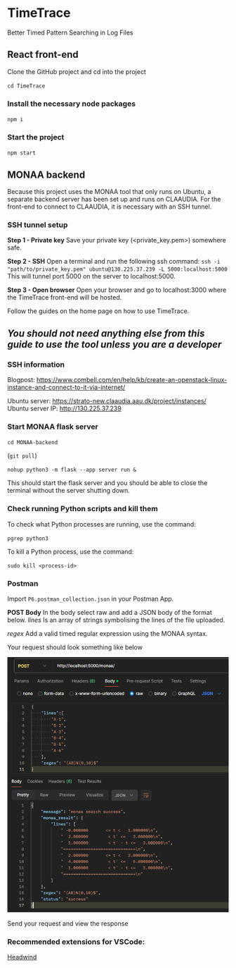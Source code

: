 # TimeTrace

Better Timed Pattern Searching in Log Files

## React front-end
Clone the GitHub project and cd into the project 

`cd TimeTrace`

### Install the necessary node packages
`npm i`

### Start the project
`npm start`

## MONAA backend
Because this project uses the MONAA tool that only runs on Ubuntu, a separate backend server has been set up and runs on CLAAUDIA.
For the front-end to connect to CLAAUDIA, it is necessary with an SSH tunnel.

### SSH tunnel setup
**Step 1 - Private key**
Save your private key (<private_key.pem>) somewhere safe.

**Step 2 - SSH**
Open a terminal and run the following ssh command:
`ssh -i "path/to/private_key.pem" ubuntu@130.225.37.239 -L 5000:localhost:5000`
This will tunnel port 5000 on the server to localhost:5000.

**Step 3 - Open browser**
Open your browser and go to localhost:3000 where the TimeTrace front-end will be hosted.

Follow the guides on the home page on how to use TimeTrace.

*You should not need anything else from this guide to use the tool unless you are a developer*
---

### SSH information
Blogpost: https://www.combell.com/en/help/kb/create-an-openstack-linux-instance-and-connect-to-it-via-internet/

Ubuntu server: https://strato-new.claaudia.aau.dk/project/instances/
Ubuntu server IP: http://130.225.37.239

### Start MONAA flask server
`cd MONAA-backend` 

(`git pull`)

`nohup python3 -m flask --app server run &`

This should start the flask server and you should be able to close the terminal without the server shutting down.

### Check running Python scripts and kill them
To check what Python processes are running, use the command:

`pgrep python3`

To kill a Python process, use the command:

`sudo kill <process-id>`

### Postman
Import `P6.postman_collection.json` in your Postman App.

**POST Body**
In the body select raw and add a JSON body of the format below.
*lines* Is an array of strings symbolising the lines of the file uploaded.

*regex* Add a valid timed regular expression using the MONAA syntax.

Your request should look something like below

![Postman example](postman_example.png)

Send your request and view the response

### Recommended extensions for VSCode:
[Headwind](https://marketplace.visualstudio.com/items?itemName=heybourn.headwind)
